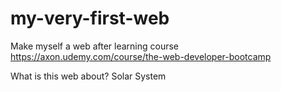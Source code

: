 # my-very-first-web
Make myself a web after learning course https://axon.udemy.com/course/the-web-developer-bootcamp

What is this web about? Solar System


